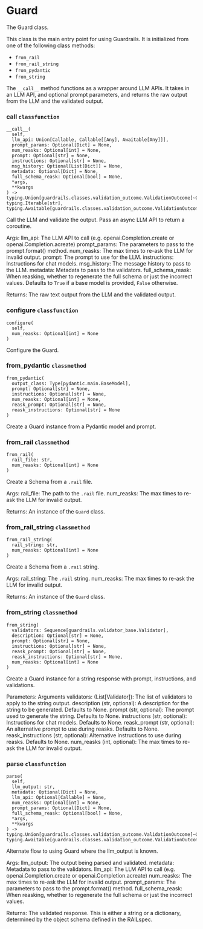 # Guard

The Guard class.

This class is the main entry point for using Guardrails. It is
initialized from one of the following class methods:

- `from_rail`
- `from_rail_string`
- `from_pydantic`
- `from_string`

The `__call__`
method functions as a wrapper around LLM APIs. It takes in an LLM
API, and optional prompt parameters, and returns the raw output from
the LLM and the validated output.

### __call__ `classfunction`

```
__call__(
  self,
  llm_api: Union[Callable, Callable[[Any], Awaitable[Any]]],
  prompt_params: Optional[Dict] = None,
  num_reasks: Optional[int] = None,
  prompt: Optional[str] = None,
  instructions: Optional[str] = None,
  msg_history: Optional[List[Dict]] = None,
  metadata: Optional[Dict] = None,
  full_schema_reask: Optional[bool] = None,
  *args,
  **kwargs
) -> typing.Union[guardrails.classes.validation_outcome.ValidationOutcome[~OT], typing.Iterable[str], typing.Awaitable[guardrails.classes.validation_outcome.ValidationOutcome[~OT]]]
```

Call the LLM and validate the output. Pass an async LLM API to
return a coroutine.

Args:
    llm_api: The LLM API to call
             (e.g. openai.Completion.create or openai.Completion.acreate)
    prompt_params: The parameters to pass to the prompt.format() method.
    num_reasks: The max times to re-ask the LLM for invalid output.
    prompt: The prompt to use for the LLM.
    instructions: Instructions for chat models.
    msg_history: The message history to pass to the LLM.
    metadata: Metadata to pass to the validators.
    full_schema_reask: When reasking, whether to regenerate the full schema
                       or just the incorrect values.
                       Defaults to `True` if a base model is provided,
                       `False` otherwise.

Returns:
    The raw text output from the LLM and the validated output.

### configure `classfunction`

```
configure(
  self,
  num_reasks: Optional[int] = None
)
```

Configure the Guard.

### from_pydantic `classmethod`

```
from_pydantic(
  output_class: Type[pydantic.main.BaseModel],
  prompt: Optional[str] = None,
  instructions: Optional[str] = None,
  num_reasks: Optional[int] = None,
  reask_prompt: Optional[str] = None,
  reask_instructions: Optional[str] = None
)
```

Create a Guard instance from a Pydantic model and prompt.

### from_rail `classmethod`

```
from_rail(
  rail_file: str,
  num_reasks: Optional[int] = None
)
```

Create a Schema from a `.rail` file.

Args:
    rail_file: The path to the `.rail` file.
    num_reasks: The max times to re-ask the LLM for invalid output.

Returns:
    An instance of the `Guard` class.

### from_rail_string `classmethod`

```
from_rail_string(
  rail_string: str,
  num_reasks: Optional[int] = None
)
```

Create a Schema from a `.rail` string.

Args:
    rail_string: The `.rail` string.
    num_reasks: The max times to re-ask the LLM for invalid output.

Returns:
    An instance of the `Guard` class.

### from_string `classmethod`

```
from_string(
  validators: Sequence[guardrails.validator_base.Validator],
  description: Optional[str] = None,
  prompt: Optional[str] = None,
  instructions: Optional[str] = None,
  reask_prompt: Optional[str] = None,
  reask_instructions: Optional[str] = None,
  num_reasks: Optional[int] = None
)
```

Create a Guard instance for a string response with prompt,
instructions, and validations.

Parameters: Arguments
    validators: (List[Validator]): The list of validators to apply to the string output.
    description (str, optional): A description for the string to be generated. Defaults to None.
    prompt (str, optional): The prompt used to generate the string. Defaults to None.
    instructions (str, optional): Instructions for chat models. Defaults to None.
    reask_prompt (str, optional): An alternative prompt to use during reasks. Defaults to None.
    reask_instructions (str, optional): Alternative instructions to use during reasks. Defaults to None.
    num_reasks (int, optional): The max times to re-ask the LLM for invalid output.

### parse `classfunction`

```
parse(
  self,
  llm_output: str,
  metadata: Optional[Dict] = None,
  llm_api: Optional[Callable] = None,
  num_reasks: Optional[int] = None,
  prompt_params: Optional[Dict] = None,
  full_schema_reask: Optional[bool] = None,
  *args,
  **kwargs
) -> typing.Union[guardrails.classes.validation_outcome.ValidationOutcome[~OT], typing.Awaitable[guardrails.classes.validation_outcome.ValidationOutcome[~OT]]]
```

Alternate flow to using Guard where the llm_output is known.

Args:
    llm_output: The output being parsed and validated.
    metadata: Metadata to pass to the validators.
    llm_api: The LLM API to call
             (e.g. openai.Completion.create or openai.Completion.acreate)
    num_reasks: The max times to re-ask the LLM for invalid output.
    prompt_params: The parameters to pass to the prompt.format() method.
    full_schema_reask: When reasking, whether to regenerate the full schema
                       or just the incorrect values.

Returns:
    The validated response. This is either a string or a dictionary,
        determined by the object schema defined in the RAILspec.

